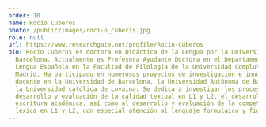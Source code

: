```yaml
---
order: 10
name: Rocío Cuberos
photo: /public/images/roci-o_cuberis.jpg
role: null
url: https://www.researchgate.net/profile/Rocio-Cuberos
bio: Rocío Cuberos es doctora en Didáctica de la Lengua por la Universitat de
  Barcelona. Actualmente es Profesora Ayudante Doctora en el Departamento de
  Lengua Española en la Facultad de Filología de la Universidad Complutense de
  Madrid. Ha participado en numerosos proyectos de investigación e innovación
  docente en la Universidad de Barcelona, la Universidad Autónoma de Barcelona y
  la Universidad católica de Lovaina. Se dedica a investigar los procesos de
  desarrollo y evaluación de la calidad textual en L1 y L2, el desarrollo de la
  escritura académica, así como al desarrollo y evaluación de la competencia
  léxica en L1 y L2, con especial atención al lenguaje formulaico y figurado.
---
```

